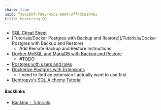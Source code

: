 ```yaml
---
share: true
uuid: fa961bbf-f992-45c2-99d4-8ff4d5a1d4a1
title: Mastering SQL
---
```

* [SQL Cheat Sheet](/5370d05b-1ec0-4361-b9ba-8cd4ec56e4d5)
* [Tutorials/Docker Postgres with Backup and Restore](/Tutorials/Docker Postgres with Backup and Restore)
	* Add Remote Backup and Restore Instructions
* [Docker MySQL and MariaDB with Backup and Restore](/065d3a41-1745-4c38-8950-4939f0d0b606)
	* #TODO
* [Postgres with users and roles](/40be8974-36f7-4552-90f8-9cb003920e4a)
* [Dockerize Postgres with Extensions](/d7280f31-9dcc-4816-b205-8a7f93650f88)
	* I need to find an extension I actually want to use first
* [Dentropys's SQL Alchemy Tutorial](/34aa710f-0d0e-4098-88aa-e0b554a2298e)

#### Backlinks

* [Backlog - Tutorials](/31f7e81a-967e-41f4-872e-91d1571df726)